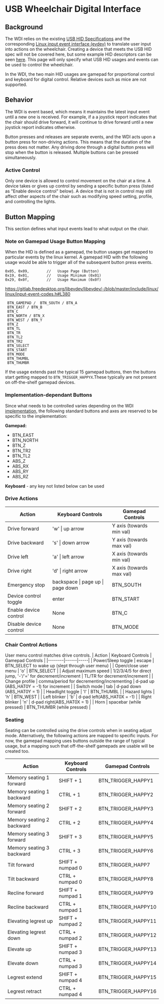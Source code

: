 # USB Wheelchair Digital Interface
## Background
The WDI relies on the existing [USB HID Specifications](https://www.usb.org/hid) and the corresponding [Linux input event interface (evdev)](https://docs.kernel.org/input/input.html#evdev) to translate user input into actions on the wheelchair. Creating a device that meets the USB HID spec will not be covered here, but some example HID descriptors can be seen [here](example-report-descriptors/). This page will only specify what USB HID usages and events can be used to control the wheelchair.

 In the WDI, the two main HID usages are gamepad for proportional control and keyboard for digital control. Relative devices such as mice are not supported.

 ## Behavior
 The WDI is event based, which means it maintains the latest input event until a new one is received. For example, if a a joystick report indicates that the chair should drive forward, it will continue to drive forward until a new joystick report indicates otherwise.

 Button presses and releases are separate events, and the WDI acts upon a button press for non-driving actions. This means that the duration of the press does not matter. Any driving done through a digital button press will stop when the button is released. Multiple buttons can be pressed simultaneously.

 ### Active Control
 Only one device is allowed to control movement on the chair at a time. A device takes or gives up control by sending a specific button press (listed as "Enable device control" below). A device that is not in control may still affect other aspects of the chair such as modifying speed setting, profile, and controlling the lights.


## Button Mapping
This section defines what input events lead to what output on the chair.
### Note on Gamepad Usage Button Mapping
When the HID is defined as a gamepad, the button usages get mapped to particular events by the linux kernel. A gamepad HID with the following usage would be able to trigger all of the subsequent button press events.

```
0x05, 0x09,        //   Usage Page (Button)
0x19, 0x01,        //   Usage Minimum (0x01)
0x29, 0x0f,        //   Usage Maximum (0x0f)
```

https://gitlab.freedesktop.org/libevdev/libevdev/-/blob/master/include/linux/linux/input-event-codes.h#L380
```
 BTN_GAMEPAD / 	BTN_SOUTH / BTN_A
 BTN_EAST / BTN_B
 BTN_C
 BTN_NORTH / BTN_X
 BTN_WEST / BTN_Y
 BTN_Z
 BTN_TL
 BTN_TR
 BTN_TL2
 BTN_TR2
 BTN_SELECT
 BTN_START
 BTN_MODE
 BTN_THUMBL
 BTN_THUMBR
```

If the usage extends past the typical 15 gamepad buttons, then the buttons start getting mapped to `BTN_TRIGGER_HAPPYX`.These typically are not present on off-the-shelf gamepad devices.

### Implementation-dependant Buttons
Since what needs to be controlled varies depending on the WDI [implementation](../implementations/), the following standard buttons and axes are reserved to be specific to the implementation:

**Gamepad:**
* BTN_EAST
* BTN_NORTH
* BTN_Z
* BTN_TR2
* BTN_TL2
* ABS_Z
* ABS_RX
* ABS_RY
* ABS_RZ

**Keyboard** - any key not listed below can be used


### Drive Actions
| Action | Keyboard Controls | Gamepad Controls |
|--------|------|-----|
| Drive forward | 'w' \| up arrow | Y axis (towards min val) |
| Drive backward | 's' \| down arrow | Y axis (towards max val) |
| Drive left | 'a' \| left arrow | X axis (towards min val) |
| Drive right | 'd' \| right arrow | X axis (towards max val) |
| Emergency stop | backspace \| page up \| page down | BTN_SOUTH |
| Device control toggle | enter | BTN_START |
| Enable device control | None | BTN_C |
| Disable device control | None | BTN_MODE |



### Chair Control Actions
User menu control matches drive controls.
| Action | Keyboard Controls | Gamepad Controls |
|--------|------|-----|
| Power/Sleep toggle | escape | BTN_SELECT to wake up (slept through user menu) |
| Open/close user menu | 'o' | BTN_SELECT |
| Adjust maximum speed | 1/2/3/4/5 for direct jump, '-'/'=' for decrement/increment | TL/TR for decrement/increment |
| Change profile | comma/period for decrementing/incrementing | d-pad up (ABS_HAT0Y = -1) for increment |
| Switch mode | tab | d-pad down (ABS_HAT0Y = 1) |
| Headlight toggle | 'l' | BTN_THUMBL |
| Hazard lights | 'h' | BTN_WEST |
| Left blinker | 'b' | d-pad left(ABS_HAT0X = -1) |
| Right blinker | 'n' | d-pad right(ABS_HAT0X = 1) |
| Horn | spacebar (while pressed) | BTN_THUMBR (while pressed) |

### Seating
Seating can be controlled using the drive controls when in seating adjust mode. Alternatively, the following actions are mapped to specific inputs. For now, the gamepad mapping uses buttons outside the range of typical usage, but a mapping such that off-the-shelf gamepads are usable will be created too.

| Action | Keyboard Controls | Gamepad Controls |
|--------|------|-----|
| Memory seating 1 forward | SHIFT + 1 | BTN_TRIGGER_HAPPY1 |
| Memory seating 1 backward | CTRL + 1 | BTN_TRIGGER_HAPPY2 |
| Memory seating 2 forward | SHIFT + 2 | BTN_TRIGGER_HAPPY3 |
| Memory seating 2 backward | CTRL + 2 | BTN_TRIGGER_HAPPY4 |
| Memory seating 3 forward | SHIFT + 3 | BTN_TRIGGER_HAPPY5 |
| Memory seating 3 backward | CTRL + 3 | BTN_TRIGGER_HAPPY6 |
| Tilt forward | SHIFT + numpad 0 | BTN_TRIGGER_HAPP7 |
| Tilt backward | CTRL + numpad 0 | BTN_TRIGGER_HAPPY8 |
| Recline forward | SHIFT + numpad 1 | BTN_TRIGGER_HAPPY9 |
| Recline backward | CTRL + numpad 1 | BTN_TRIGGER_HAPPY10 |
| Elevating legrest up | SHIFT + numpad 2 | BTN_TRIGGER_HAPPY11 |
| Elevating legrest down | CTRL + numpad 2 | BTN_TRIGGER_HAPPY12 |
| Elevate up | SHIFT + numpad 3 | BTN_TRIGGER_HAPPY13 |
| Elevate down | CTRL + numpad 3 | BTN_TRIGGER_HAPPY14 |
| Legrest extend | SHIFT + numpad 4 | BTN_TRIGGER_HAPPY15 |
| Legrest retract | CTRL + numpad 4 | BTN_TRIGGER_HAPPY16 |
